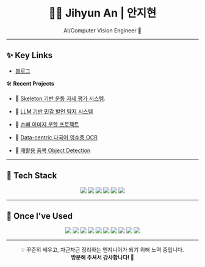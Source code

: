 <div align="center">

# 🧑‍💻 Jihyun An | 안지현

AI/Computer Vision Engineer 🧠  


</div>

---

## ✨ Key Links

- [블로그](https://velog.io/@inside-a/posts)

🛠️ **Recent Projects**

- 🎯 [Skeleton 기반 운동 자세 평가 시스템](https://github.com/jihyun-0611/track-fit).


- 🧠 [LLM 기반 민감 발언 탐지 시스템](https://github.com/jihyun-0611/level4-hackathon)  


- 🦴 [손뼈 이미지 분할 프로젝트](https://github.com/jihyun-0611/level2-semanticsegmentation)


- 📰 [Data-centric 다국어 영수증 OCR](https://github.com/jihyun-0611/level2-datacentric)


- 🧃 [재활용 품목 Object Detection](https://github.com/jihyun-0611/level2-objectdetection)



---

## 🧰 Tech Stack

<div align="center">

<img src="https://img.shields.io/badge/Python-3776AB?style=for-the-badge&logo=python&logoColor=white"/>
<img src="https://img.shields.io/badge/PyTorch-EE4C2C?style=for-the-badge&logo=pytorch&logoColor=white"/>
<img src="https://img.shields.io/badge/NumPy-013243?style=for-the-badge&logo=numpy&logoColor=white"/>
<img src="https://img.shields.io/badge/WandB-FFBE00?style=for-the-badge&logo=weightsandbiases&logoColor=black"/>
<img src="https://img.shields.io/badge/OpenCV-5C3EE8?style=for-the-badge&logo=opencv&logoColor=white"/>
<img src="https://img.shields.io/badge/Pandas-150458?style=for-the-badge&logo=pandas&logoColor=white"/>

</div>

---

## 📌 Once I've Used

<div align="center">

<img src="https://img.shields.io/badge/FastAPI-009688?style=flat&logo=fastapi&logoColor=white"/>
<img src="https://img.shields.io/badge/HuggingFace-FCC624?style=flat&logo=huggingface&logoColor=black"/>
<img src="https://img.shields.io/badge/MMDetection-FFFFFF?style=flat&logo=github&logoColor=black"/>
<img src="https://img.shields.io/badge/Transformers-FFD43B?style=flat&logo=python&logoColor=black"/>
<img src="https://img.shields.io/badge/Node.js-339933?style=flat&logo=nodedotjs&logoColor=white"/>
<img src="https://img.shields.io/badge/Express.js-000000?style=flat&logo=express&logoColor=white"/>
<img src="https://img.shields.io/badge/MySQL-4479A1?style=flat&logo=mysql&logoColor=white"/>
<img src="https://img.shields.io/badge/MLflow-0194f3?style=flat&logo=mlflow&logoColor=white"/>
<img src="https://img.shields.io/badge/React-61DAFB?style=flat&logo=react&logoColor=black"/>
<img src="https://img.shields.io/badge/React_Native-61DAFB?style=flat&logo=react&logoColor=black"/>

</div>

---


<div align="center">
  
💡 꾸준히 배우고, 차근차근 정리하는 엔지니어가 되기 위해 노력 중입니다.  
**방문해 주셔서 감사합니다! 🙏**

</div>

